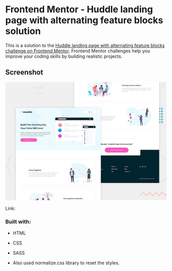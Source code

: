 # Frontend Mentor - Huddle landing page with alternating feature blocks solution

This is a solution to the [Huddle landing page with alternating feature blocks challenge on Frontend Mentor](https://www.frontendmentor.io/challenges/huddle-landing-page-with-alternating-feature-blocks-5ca5f5981e82137ec91a5100). Frontend Mentor challenges help you improve your coding skills by building realistic projects.

## Screenshot

![](./design/desktop-preview.jpg)

Link:

### Built with:

- HTML
- CSS
- SASS

- Also used normalize.css library to reset the styles.

